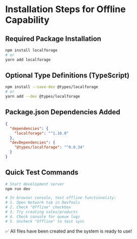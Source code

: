 # Installation Steps for Offline Capability

## Required Package Installation

```bash
npm install localforage
# or
yarn add localforage
```

## Optional Type Definitions (TypeScript)

```bash
npm install --save-dev @types/localforage
# or
yarn add --dev @types/localforage
```

## Package.json Dependencies Added

```json
{
  "dependencies": {
    "localforage": "^1.10.0"
  },
  "devDependencies": {
    "@types/localforage": "^0.0.34"
  }
}
```

## Quick Test Commands

```bash
# Start development server
npm run dev

# In browser console, test offline functionality:
# 1. Open Network tab in DevTools
# 2. Check "Offline" checkbox
# 3. Try creating sales/products
# 4. Check console for queue logs
# 5. Uncheck "Offline" to test sync
```

✅ All files have been created and the system is ready to use!
